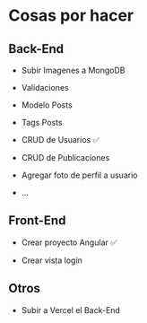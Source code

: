 # Cosas por hacer

## Back-End

- Subir Imagenes a MongoDB

- Validaciones

- Modelo Posts

- Tags Posts

- CRUD de Usuarios :white_check_mark:

- CRUD de Publicaciones

- Agregar foto de perfil a usuario

- ...

## Front-End

- Crear proyecto Angular :white_check_mark:

- Crear vista login

## Otros

- Subir a Vercel el Back-End
